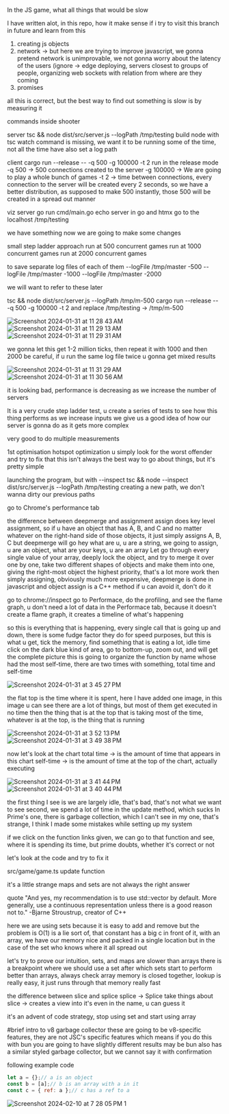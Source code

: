 In the JS game, what all things that would be slow

I have written alot, in this repo, how it make sense if i try to visit this branch in future and learn from this

1. creating js objects
2. network -> but here we are trying to improve javascript, we gonna pretend network is unimprovable, we not gonna worry 
about the latency of the users (ignore -> edge deploying, servers closest to groups of people, organizing web sockets with relation
from where are they coming  
3. promises 

all this is correct, but the best way to find out something is slow is by measuring it 

commands
inside shooter

server 
tsc && node dist/src/server.js --logPath /tmp/testing 
build node with tsc
watch command is missing, we want it to be running some of the time, not all the time 
have also set a log path 

client
cargo run --release -- -q 500 -g 100000 -t 2
run in the release mode 
-q 500 -> 500 connections created to the server 
-g 100000 -> We are going to play a whole bunch of games
-t 2 -> time between connections, every connection to the server will be created every 2 seconds, so we have a better 
distribution, as supposed to make 500 instantly, those 500 will be created in a spread out manner 

viz server 
go run cmd/main.go
echo server in go and htmx 
go to the localhost
/tmp/testing


we have something
now we are going to make some changes 

small step ladder approach
run at 500 concurrent games 
run at 1000 concurrent games 
run at 2000 concurrent games 

to save separate log files of each of them
--logFile /tmp/master -500
--logFile /tmp/master -1000
--logFile /tmp/master -2000

we will want to refer to these later 

tsc && node dist/src/server.js --logPath /tmp/m-500
cargo run --release -- -q 500 -g 100000 -t 2 
and replace /tmp/testing  -> /tmp/m-500

![Screenshot 2024-01-31 at 11 28 43 AM](https://github.com/tusharxoxoxo/blazingly-fast-javascript/assets/79051850/7cfc94b7-c33e-4ec2-8477-41ad15cca568)
![Screenshot 2024-01-31 at 11 29 13 AM](https://github.com/tusharxoxoxo/blazingly-fast-javascript/assets/79051850/9d32fd49-b6d9-4968-989c-f5bfe9a1b670)
![Screenshot 2024-01-31 at 11 29 31 AM](https://github.com/tusharxoxoxo/blazingly-fast-javascript/assets/79051850/2267469a-2ca5-4763-a74c-4a9ec385d35a)


we gonna let this get 1-2 million ticks, then repeat it with 1000 and then 2000 
be careful, if u run the same log file twice u gonna get mixed results 

![Screenshot 2024-01-31 at 11 31 29 AM](https://github.com/tusharxoxoxo/blazingly-fast-javascript/assets/79051850/e7f5c17f-ef4f-4a0c-a2de-97d557cba342)
![Screenshot 2024-01-31 at 11 30 56 AM](https://github.com/tusharxoxoxo/blazingly-fast-javascript/assets/79051850/bb0ad64b-24e8-4252-aaae-8d55af7fec5e)

it is looking bad, performance is decreasing as we increase the number of servers 

It is a very crude step ladder test, u create a series of tests to see how this thing performs as we increase inputs
we give us a good idea of how our server is gonna do as it gets more complex 

very good to do multiple measurements

1st optimisation
hotspot optimization 
u simply look for the worst offender and try to fix that 
this isn't always the best way to go about things, but it's pretty simple  

launching the program, but with --inspect 
tsc && node --inspect dist/src/server.js --logPath /tmp/testing 
creating a new path, we don't wanna dirty our previous paths 

go to Chrome's performance tab 

the difference between deepmerge and assignment 
assign does key level assignment, so if u have an object that has A, B, and C and no matter whatever on the right-hand side
of those objects, it just simply assigns A, B, C
but deepmerge will go hey what are u, u are a string, we going to assign, u are an object, what are your keys, u are an array
Let go through every single value of your array, deeply lock the object, and try to merge it over one by one, take two 
different shapes of objects and make them into one, giving the right-most object the highest priority, that's a lot more work
then simply assigning, obviously much more expensive, deepmerge is done in javascript and object assign is a C++ method
if u can avoid it, don't do it 


go to chrome://inspect
go to Performace, do the profiling, and see the flame graph, u don't need a lot of data in the Performace tab, 
because it doesn't create a flame graph, it creates a timeline of what's happening 

so this is everything that is happening, every single call that is going up and down, there is some fudge factor they do for 
speed purposes, but this is what u get, 
tick the memory, 
find something that is eating a lot, idle time
click on the dark blue kind of area, go to bottom-up, zoom out, and will get the complete picture 
this is going to organize the function by name whose had the most self-time, 
there are two times with something, total time and self-time 

![Screenshot 2024-01-31 at 3 45 27 PM](https://github.com/tusharxoxoxo/blazingly-fast-javascript/assets/79051850/b28e1716-2c46-4efe-a44a-472cd02fab64)

the flat top is the time where it is spent, 
here I have added one image, in this image u can see there are a lot of things, but most of them get executed in no time
then the thing that is at the top that is taking most of the time, whatever is at the top, is the thing that is running 

![Screenshot 2024-01-31 at 3 52 13 PM](https://github.com/tusharxoxoxo/blazingly-fast-javascript/assets/79051850/4ca169b2-5e04-4d09-9a99-fb8d585c32d6)
![Screenshot 2024-01-31 at 3 49 38 PM](https://github.com/tusharxoxoxo/blazingly-fast-javascript/assets/79051850/fb56c02f-3e3f-4e55-8281-023dd20fa97b)


now let's look at the chart 
total time -> is the amount of time that appears in this chart 
self-time -> is the amount of time at the top of the chart, actually executing 

![Screenshot 2024-01-31 at 3 41 44 PM](https://github.com/tusharxoxoxo/blazingly-fast-javascript/assets/79051850/34a0db72-55bb-41dc-b3b3-830862fc45f1)
![Screenshot 2024-01-31 at 3 40 44 PM](https://github.com/tusharxoxoxo/blazingly-fast-javascript/assets/79051850/bc6d2de2-cbde-4766-bae6-de1896aa26ed)


the first thing I see is we are largely idle, that's bad, that's not what we want to see 
second, we spend a lot of time in the update method, which sucks 
In Prime's one, there is garbage collection, which I can't see in my one, that's strange, I think I made some mistakes 
while setting up my system 

if we click on the function links given, we can go to that function and see, where it is spending its time, but prime doubts, whether 
it's correct or not 


let's look at the code and try to fix it 

src/game/game.ts 
update function 

it's a little strange 
maps and sets are not always the right answer 

quote 
"And yes, my recommendation is to use std::vector by default. More generally, use a continuous representation unless 
there is a good reason not to." -Bjarne Stroustrup, creator of C++

here we are using sets because it is easy to add and remove 
but the problem is O(1) is a lie sort of, that constant has a big c in front of it, with an array, we have our memory nice
and packed in a single location but in the case of the set who knows where it all spread out 

let's try to prove our intuition, sets, and maps are slower than arrays
there is a breakpoint where we should use a set after which sets start to perform better than arrays, always check 
array memory is closed together, lookup is really easy, it just runs through that memory really fast 

the difference between slice and splice
splice -> Splice take things about 
slice -> creates a view into 
it's even in the name, u can guess it 

it's an advent of code strategy, stop using set and start using array

#brief intro to v8 garbage collector
these are going to be v8-specific features, they are not JSC's specific features which means if you do this with bun you are going to have slightly different results 
may be bun also has a similar styled garbage collector, but we cannot say it with confirmation 

following example code 

```JavaScript
let a = {};// a is an object
const b = [a];// b is an array with a in it 
const c = { ref: a };// c has a ref to a
```
![Screenshot 2024-02-10 at 7 28 05 PM 1](https://github.com/tusharxoxoxo/blazingly-fast-javascript/assets/79051850/edac3b0f-bef4-4993-9ef7-55c5bda59ea5)


